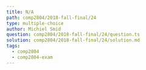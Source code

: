 ```yaml
---
title: N/A
path: comp2804/2018-fall-final/24
type: multiple-choice
author: Michiel Smid
question: comp2804/2018-fall-final/24/question.ts
solution: comp2804/2018-fall-final/24/solution.md
tags:
  - comp2804
  - comp2804-exam
---
```

